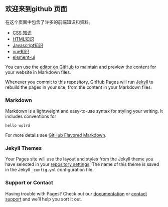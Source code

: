 ## 欢迎来到github 页面

在这个页面中包含了许多的前端知识和资料。

* [CSS 知识](https://github.com/libbGit/person/edit/master/README.md)
* [HTML知识](https://github.com/libbGit/person/edit/master/README.md)
* [Javascript知识](https://github.com/libbGit/person/edit/master/README.md)
* [vue知识](https://github.com/libbGit/person/edit/master/README.md)
* [element-ui](https://github.com/libbGit/person/edit/master/README.md)


 
You can use the [editor on GitHub](https://github.com/libbGit/person/edit/master/README.md) to maintain and preview the content for your website in Markdown files.

Whenever you commit to this repository, GitHub Pages will run [Jekyll](https://jekyllrb.com/) to rebuild the pages in your site, from the content in your Markdown files.

### Markdown

Markdown is a lightweight and easy-to-use syntax for styling your writing. It includes conventions for

```markdown
hello wolrd
```

For more details see [GitHub Flavored Markdown](https://guides.github.com/features/mastering-markdown/).

### Jekyll Themes

Your Pages site will use the layout and styles from the Jekyll theme you have selected in your [repository settings](https://github.com/libbGit/person/settings). The name of this theme is saved in the Jekyll `_config.yml` configuration file.

### Support or Contact

Having trouble with Pages? Check out our [documentation](https://help.github.com/categories/github-pages-basics/) or [contact support](https://github.com/contact) and we’ll help you sort it out.
